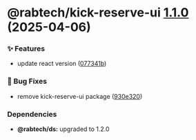 # @rabtech/kick-reserve-ui [1.1.0](https://gitlab.com/rabtech/kick-reserve-libraries/npm-packages/compare/@rabtech/kick-reserve-ui@1.0.0...@rabtech/kick-reserve-ui@1.1.0) (2025-04-06)


### ✨ Features

* update react version ([077341b](https://gitlab.com/rabtech/kick-reserve-libraries/npm-packages/commit/077341bc0c5c08e68bc2fa11d6bc411d4a53ddb0))


### 🐛 Bug Fixes

* remove kick-reserve-ui package ([930e320](https://gitlab.com/rabtech/kick-reserve-libraries/npm-packages/commit/930e320f570dd1787fe365023c7f27195f440c29))





### Dependencies

* **@rabtech/ds:** upgraded to 1.2.0
